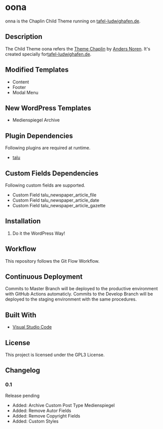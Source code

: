 # oona

onna is the Chaplin Child Theme running on [tafel-ludwighafen.de](https://tafel-ludwighafen.de/).

## Description 

The Child Theme oona refers the [Theme Chaplin](https://andersnoren.se/themes/chaplin/) by [Anders Noren](https://www.andersnoren.se). It's created specially for[tafel-ludwighafen.de](https://tafel-ludwighafen.de/).

## Modified Templates

* Content
* Footer
* Modal Menu

## New WordPress Templates

* Medienspiegel Archive

## Plugin Dependencies

Following plugins are required at runtime.

* [talu](https://github.com/foerderung-des-ehrenamts/talu)

## Custom Fields Dependencies

Following custom fields are supported.

* Custom Field talu_newspaper_article_file
* Custom Field talu_newspaper_article_date
* Custom Field talu_newspaper_article_gazette

## Installation

1. Do it the WordPress Way! 

## Workflow

This repository follows the Git Flow Workflow.

## Continuous Deployment

Commits to Master Branch will be deployed to the productive environment with GitHub Actions automaticly. Commits to the Develop Branch will be deployed to the staging environment with the same procedures.

## Built With

* [Visual Studio Code](https://code.visualstudio.com)

## License

This project is licensed under the GPL3 License.

## Changelog

### 0.1

Release pending

* Added: Archive Custom Post Type Medienspiegel
* Added: Remove Autor Fields
* Added: Remove Copyright Fields
* Added: Custom Styles